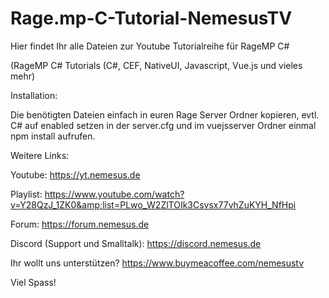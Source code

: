 # Rage.mp-C-Tutorial-NemesusTV

Hier findet Ihr alle Dateien zur Youtube Tutorialreihe für RageMP C#

(RageMP C# Tutorials (C#, CEF, NativeUI, Javascript, Vue.js und vieles mehr)


Installation:

Die benötigten Dateien einfach in euren Rage Server Ordner kopieren, evtl. C# auf enabled setzen in der server.cfg und im vuejsserver Ordner einmal npm install aufrufen.


Weitere Links:

Youtube: 
https://yt.nemesus.de

Playlist:
https://www.youtube.com/watch?v=Y28QzJ_1ZK0&amp;list=PLwo_W2ZlTOIk3Csvsx77vhZuKYH_NfHpi

Forum:
https://forum.nemesus.de

Discord (Support und Smalltalk): https://discord.nemesus.de

Ihr wollt uns unterstützen? https://www.buymeacoffee.com/nemesustv

Viel Spass!
